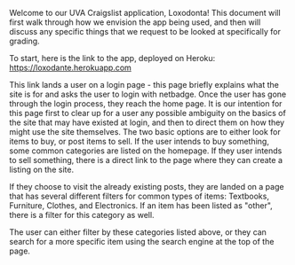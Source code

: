 Welcome to our UVA Craigslist application, Loxodonta!
This document will first walk through how we envision the app being used, and then will discuss any specific things that we request to be looked at specifically for grading. 

To start, here is the link to the app, deployed on Heroku: https://loxodante.herokuapp.com

This link lands a user on a login page - this page briefly explains what the site is for and asks the user to login with netbadge.
Once the user has gone through the login process, they reach the home page. It is our intention for this page first to clear up for a user any possible ambiguity on the basics of the site that may have existed at login, and then to direct them on how they might use the site themselves. 
The two basic options are to either look for items to buy, or post items to sell. 
If the user intends to buy something, some common categories are listed on the homepage.
If they user intends to sell something, there is a direct link to the page where they can create a listing on the site.

If they choose to visit the already existing posts, they are landed on a page that has several different filters for common types of items: Textbooks, Furniture, Clothes, and Electronics. If an item has been listed as "other", there is a filter for this category as well.

The user can either filter by these categories listed above, or they can search for a more specific item using the search engine at the top of the page. 